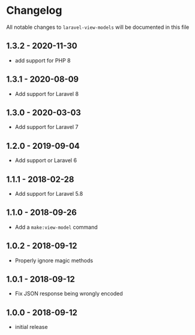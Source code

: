 # Changelog

All notable changes to `laravel-view-models` will be documented in this file

## 1.3.2 - 2020-11-30

- add support for PHP 8

## 1.3.1 - 2020-08-09

- Add support for Laravel 8

## 1.3.0 - 2020-03-03

- Add support for Laravel 7

## 1.2.0 - 2019-09-04

- Add support or Laravel 6

## 1.1.1 - 2018-02-28

- Add support for Laravel 5.8

## 1.1.0 - 2018-09-26

- Add a `make:view-model` command

## 1.0.2 - 2018-09-12

- Properly ignore magic methods

## 1.0.1 - 2018-09-12

- Fix JSON response being wrongly encoded

## 1.0.0 - 2018-09-12

- initial release

